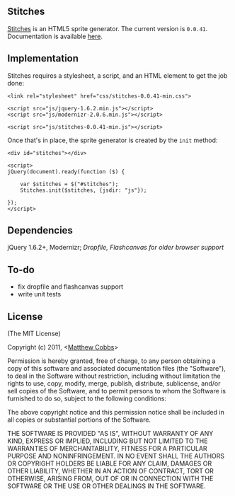 ## Stitches

[Stitches](http://draeton.github.com/stitches/) is an HTML5 sprite generator.
The current version is `0.0.41`. Documentation is available
[here](http://draeton.github.com/stitches/docs/stitches.html).

## Implementation

Stitches requires a stylesheet, a script, and an HTML element to get the job done:

    <link rel="stylesheet" href="css/stitches-0.0.41-min.css">

    <script src="js/jquery-1.6.2.min.js"></script>
    <script src="js/modernizr-2.0.6.min.js"></script>

    <script src="js/stitches-0.0.41-min.js"></script>

Once that's in place, the sprite generator is created by the `init` method:

    <div id="stitches"></div>

    <script>
    jQuery(document).ready(function ($) {

        var $stitches = $("#stitches");
        Stitches.init($stitches, {jsdir: "js"});

    });
    </script>

## Dependencies

jQuery 1.6.2+, Modernizr; *Dropfile, Flashcanvas for older browser support*

## To-do

* fix dropfile and flashcanvas support
* write unit tests

## License

(The MIT License)

Copyright (c) 2011, <[Matthew Cobbs](mailto:draeton@gmail.com)>

Permission is hereby granted, free of charge, to any person obtaining
a copy of this software and associated documentation files (the
"Software"), to deal in the Software without restriction, including
without limitation the rights to use, copy, modify, merge, publish,
distribute, sublicense, and/or sell copies of the Software, and to
permit persons to whom the Software is furnished to do so, subject to
the following conditions:

The above copyright notice and this permission notice shall be included
in all copies or substantial portions of the Software.

THE SOFTWARE IS PROVIDED "AS IS", WITHOUT WARRANTY OF ANY KIND, EXPRESS
OR IMPLIED, INCLUDING BUT NOT LIMITED TO THE WARRANTIES OF
MERCHANTABILITY, FITNESS FOR A PARTICULAR PURPOSE AND NONINFRINGEMENT.
IN NO EVENT SHALL THE AUTHORS OR COPYRIGHT HOLDERS BE LIABLE FOR ANY
CLAIM, DAMAGES OR OTHER LIABILITY, WHETHER IN AN ACTION OF CONTRACT,
TORT OR OTHERWISE, ARISING FROM, OUT OF OR IN CONNECTION WITH THE
SOFTWARE OR THE USE OR OTHER DEALINGS IN THE SOFTWARE.